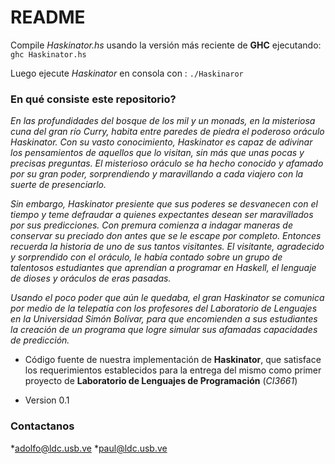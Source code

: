 # README #

Compile *Haskinator.hs* usando la versión más reciente de **GHC** ejecutando: `ghc Haskinator.hs`

Luego ejecute *Haskinator* en consola con : `./Haskinaror`

### En qué consiste este repositorio? ###
*En las profundidades del bosque de los mil y un monads, en la misteriosa cuna del gran río Curry, habita entre paredes de piedra el poderoso oráculo Haskinator. Con su vasto conocimiento, Haskinator es capaz de adivinar los pensamientos de aquellos que lo visitan, sin más que unas pocas y precisas preguntas. El misterioso oráculo se ha hecho conocido y afamado por su gran poder, sorprendiendo y maravillando a cada viajero con la suerte de presenciarlo.*

*Sin embargo, Haskinator presiente que sus poderes se desvanecen con el tiempo y teme defraudar a quienes expectantes desean ser maravillados por sus predicciones. Con premura comienza a indagar maneras de conservar su preciado don antes que se le escape por completo. Entonces recuerda la historia de uno de sus tantos visitantes. El visitante, agradecido y sorprendido con el oráculo, le había contado sobre un grupo de talentosos estudiantes que aprendían a programar en Haskell, el lenguaje de dioses y oráculos de eras pasadas.*

*Usando el poco poder que aún le quedaba, el gran Haskinator se comunica por medio de la telepatía con los profesores del Laboratorio de Lenguajes en la Universidad Simón Bolívar, para que  encomienden a sus estudiantes la creación de un programa que logre simular sus afamadas capacidades de predicción.*


* Código fuente de nuestra implementación de **Haskinator**, que satisface los requerimientos establecidos para la entrega del mismo como primer proyecto de **Laboratorio de Lenguajes de Programación** (*CI3661*)

* Version 0.1

### Contactanos ###

*adolfo@ldc.usb.ve
*paul@ldc.usb.ve